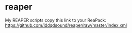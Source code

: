 # reaper
My REAPER scripts
copy this link to your ReaPack:
https://github.com/iddqdsound/reaper/raw/master/index.xml

